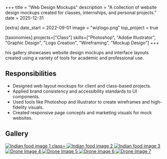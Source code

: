 +++
title = "Web Design Mockups"
description = "A collection of website design mockups created for classes, internships, and personal projects."
date = 2025-12-31

[extra]
date_start = 2022-09-01
image = "wizlogo.png" 
top_project = true

[taxonomies]
projects=["Class"]
skills=["Photoshop", "Adobe Illustrator", "Graphic Design", "Logo Creation", "Wireframing", "Mockup Design"]
+++

his gallery showcases website design mockups and interface layouts created using a variety of tools for academic and professional use.

## Responsibilities

- Designed web layout mockups for client and class-based projects.
- Applied brand consistency and accessibility standards to UI components.
- Used tools like Photoshop and Illustrator to create wireframes and high-fidelity visuals.
- Created responsive page concepts and marketing visuals for mock websites.

## Gallery



<div style="width: 100%; max-width: 700px; margin: 0 auto;" class="px-4">
  <div class="grid grid-cols-2 sm:grid-cols-2 md:grid-cols-2 lg:grid-cols-4 gap-4 mt-6">
    <a href="/images/imain.png" class="glightbox" data-gallery="drone-gallery">
      <img src="/images/imain.png" alt="Indian food image 1 class="w-full h-48 object-cover rounded shadow-md cursor-pointer" />
    </a>
    <a href="/images/imenu.png" class="glightbox" data-gallery="drone-gallery">
      <img src="/images/imenu.png" alt="Indian food image 2" class="w-full h-48 object-cover rounded shadow-md cursor-pointer" />
    </a>
    <a href="/images/icatering.png" class="glightbox" data-gallery="drone-gallery">
      <img src="/images/icatering.png" alt="Indian food image 3" class="w-full h-48 object-cover rounded shadow-md cursor-pointer" />
    </a>
    <a href="/images/homewire.png" class="glightbox" data-gallery="drone-gallery">
      <img src="/images/homewire.png" alt="Drone Image 4" class="w-full h-48 object-cover rounded shadow-md cursor-pointer" />
    </a>
        <a href="/images/lorimobile.png" class="glightbox" data-gallery="drone-gallery">
      <img src="/images/lorimobile.png" alt="Drone Image 5" class="w-full h-48 object-cover rounded shadow-md cursor-pointer" />
    </a>
        <a href="/images/pportfolio.png" class="glightbox" data-gallery="drone-gallery">
      <img src="/images/pportfolio.png" alt="Drone Image 6" class="w-full h-48 object-cover rounded shadow-md cursor-pointer" />
    </a>
     <a href="/images/wizlogo.png" class="glightbox" data-gallery="drone-gallery">
      <img src="/images/wizlogo.png" alt="Drone Image 7" class="w-full h-48 object-cover rounded shadow-md cursor-pointer" />
    </a>
  </div>
</div>

</div>
